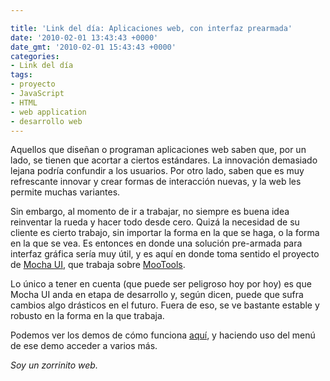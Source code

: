 ```yaml
---

title: 'Link del día: Aplicaciones web, con interfaz prearmada'
date: '2010-02-01 13:43:43 +0000'
date_gmt: '2010-02-01 15:43:43 +0000'
categories:
- Link del día
tags:
- proyecto
- JavaScript
- HTML
- web application
- desarrollo web
---
```


Aquellos que diseñan o programan aplicaciones web saben que, por un lado, se tienen que acortar a ciertos estándares. La innovación demasiado lejana podría confundir a los usuarios. Por otro lado, saben que es muy refrescante innovar y crear formas de interacción nuevas, y la web les permite muchas variantes.

Sin embargo, al momento de ir a trabajar, no siempre es buena idea reinventar la rueda y hacer todo desde cero. Quizá la necesidad de su cliente es cierto trabajo, sin importar la forma en la que se haga, o la forma en la que se vea. Es entonces en donde una solución pre-armada para interfaz gráfica sería muy útil, y es aquí en donde toma sentido el proyecto de [Mocha UI](http://www.mochaui.com/), que trabaja sobre [MooTools](http://mootools.net/).

Lo único a tener en cuenta (que puede ser peligroso hoy por hoy) es que Mocha UI anda en etapa de desarrollo y, según dicen, puede que sufra cambios algo drásticos en el futuro. Fuera de eso, se ve bastante estable y robusto en la forma en la que trabaja.

Podemos ver los demos de cómo funciona [aquí](http://mochaui.com/demo/), y haciendo uso del menú de ese demo acceder a varios más.

_Soy un zorrinito web._
